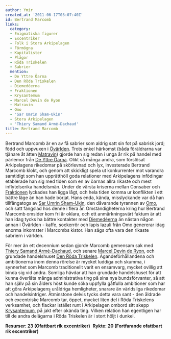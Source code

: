 ```yaml
---
author: Ymir
created_at: '2011-06-17T03:07:40Z'
id: Bertrand Marcomb
links:
  category:
  - Enigmatiska figurer
  - Excentriker
  - Folk i Stora Arkipelagen
  - Förmögna
  - Kapitalister
  - Plågor
  - Röda Triskelen
  - Sabrier
  mention:
  - De Yttre Öarna
  - Den Röda Triskelen
  - Diemedéerna
  - Fraktionen
  - Krysantemum
  - Marcel Devin de Ryon
  - Matravin
  - Omo
  - 'Sar Umrin Sham-Ukin'
  - Stora Arkipelagen
  - 'Thiery Samand Armé-Dachaud'
title: Bertrand Marcomb
---
```


Bertrand Marcomb är en av få sabrier som aldrig satt sin fot på sabrisk jord; född och uppvuxen i
[Övärlden]. Trots enkel härkomst (båda föräldrarna var tjänare åt ätten [Matravin]) gjorde han sig
redan i unga år rik på handel med pärlemor från [De Yttre Öarna]. Olikt så många andra, som
förslösat Arkipelagens rikedomar på skörlevnad och lyx, investerade Bertrand Marcomb klokt, och
genom att skickligt spela ut konkurrenter mot varandra samtidigt som han upprätthöll goda relationer
med Arkipelagens infödingar etablerade han sig med tiden som en av öarnas allra rikaste och mest
inflytelserika handelsmän. Under de värsta kriserna mellan Consaber och [Fraktionen] lyckades han
ligga lågt, och hela tiden komma ur konflikten i ett bättre läge än han hade börjat. Hans enda,
kända, misslyckande var då han tillfångatogs av [Sar Umrin Sham-Ukin], den dåvarande tyrannen av
[Omo], och satt fängslad hos denne i flera år. Omständigheterna kring hur Bertrand Marcomb omsider
kom fri är oklara, och ett anmärkningsvärt faktum är att han idag tycks ha bättre kontakter med
[Diemedéerna] än nästan någon annan i Övärlden - kaffe, sockerrör och lapis lazuli från Omo
genererar idag enorma inkomster i Marcombs kistor. Han sägs ofta vara den rikaste sabriern i
världen.

För mer än ett decennium sedan gjorde Marcomb gemensam sak med [Thiery Samand Armé-Dachaud], och
senare [Marcel Devin de Ryon], och grundade handelshuset [Den Röda Triskelen]. Ägandeförhållandena
och ambitionerna inom denna rörelse är mycket luddiga och skumma, i synnerhet som Marcomb
traditionellt varit en ensamvarg, mycket ovillig att binda sig vid andra. Somliga hävdar att han
grundade handelshuset för att kunna överlåta många administrativa ting på sina nya bundsförvanter,
så att han själv på sin ålders höst kunde söka uppfylla gåtfulla ambitioner som har att göra
Arkipelagens uråldriga hemligheter, snarare än världsliga rikedomar och handelsintriger. Åtminstone
delvis tycks detta vara sant - den åldrade och excentriske Marcomb tar, öppet, mycket liten del i
Röda Triskelens verksamhet, och flackar istället runt i Arkipelagen ombord sitt skepp [Krysantemum],
på jakt efter okända ting. Vilken relation han egentligen har till de andra delägarna i Röda
Triskelen är i stort höljt i dunkel.

**Resurser: 23 (Ofattbart rik excentriker)**  **Rykte: 20 (Fortfarande ofattbart rik excentriker)** 

  [Övärlden]: Stora_Arkipelagen
  [Matravin]: Matravin
  [De Yttre Öarna]: De_Yttre_Öarna
  [Fraktionen]: Fraktionen
  [Sar Umrin Sham-Ukin]: Sar_Umrin_Sham-Ukin
  [Omo]: Omo
  [Diemedéerna]: Diemedéerna
  [Thiery Samand Armé-Dachaud]: Thiery_Samand_Armé-Dachaud
  [Marcel Devin de Ryon]: Marcel_Devin_de_Ryon
  [Den Röda Triskelen]: Den_Röda_Triskelen
  [Krysantemum]: Krysantemum
